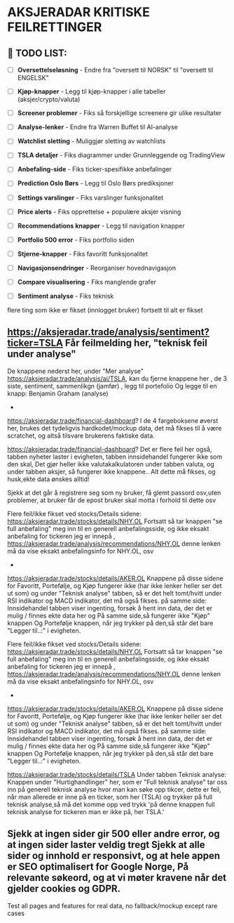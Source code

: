 # AKSJERADAR KRITISKE FEILRETTINGER

## 🎯 TODO LIST:

- [ ] **Oversettelseløsning** - Endre fra "oversett til NORSK" til "oversett til ENGELSK"
- [ ] **Kjøp-knapper** - Legg til kjøp-knapper i alle tabeller (aksjer/crypto/valuta)
- [ ] **Screener problemer** - Fiks så forskjellige screenere gir ulike resultater
- [ ] **Analyse-lenker** - Endre fra Warren Buffet til AI-analyse
- [ ] **Watchlist sletting** - Muliggjør sletting av watchlists
- [ ] **TSLA detaljer** - Fiks diagrammer under Grunnleggende og TradingView
- [ ] **Anbefaling-side** - Fiks ticker-spesifikke anbefalinger
- [ ] **Prediction Oslo Børs** - Legg til Oslo Børs prediksjoner
- [ ] **Settings varslinger** - Fiks varslinger funksjonalitet
- [ ] **Price alerts** - Fiks opprettelse + populære aksjer visning
- [ ] **Recommendations knapper** - Legg til navigation knapper
- [ ] **Portfolio 500 error** - Fiks portfolio siden
- [ ] **Stjerne-knapper** - Fiks favoritt funksjonalitet
- [ ] **Navigasjonsendringer** - Reorganiser hovednavigasjon
- [ ] **Compare visualisering** - Fiks manglende grafer
- [ ] **Sentiment analyse** - Fiks teknisk


flere ting som ikke er fikset (innlogget bruker) fortsett til alt er fikset

https://aksjeradar.trade/analysis/sentiment?ticker=TSLA
Får feilmelding her, "teknisk feil under analyse"
-
De knappene nederst her, under "Mer analyse" https://aksjeradar.trade/analysis/ai/TSLA,
kan du fjerne knappene her , de 3 siste, sentiment, sammenlikgn (jamfør) , legg til portefolio
Og legge til en knapp: Benjamin Graham (analyse)

-

https://aksjeradar.trade/financial-dashboard?
I de 4 fargeboksene øverst her, brukes det tydeligvis hardkodet/mockup data, det må fikses til å være scratchet,
og altså tilsvare brukerens faktiske data.


https://aksjeradar.trade/financial-dashboard?
Det er flere feil her også, tabben nyheter laster i evigheten, tabben innsidehandel fungerer ikke som den skal,
Det gjør heller ikke valutakalkulatoren under tabben valuta, og under tabben aksjer, så fungerer ikke knappene.. 
Alt dette må fikses, og husk,ekte data ønskes alltid!


Sjekk at det går å registrere seg som ny bruker, få glemt passord osv,uten problemer, at bruker får de epost bruker skal motta i forhold til dette osv

Flere feil/ikke fikset ved stocks/Details sidene:
https://aksjeradar.trade/stocks/details/NHY.OL
Fortsatt så tar knappen "se full anbefaling" meg inn til en generell anbefalingsside, og ikke eksakt anbefaling for tickeren jeg er innepå , https://aksjeradar.trade/analysis/recommendations/NHY.OL denne lenken må da vise eksakt anbefalingsinfo for NHY.OL, osv

-
https://aksjeradar.trade/stocks/details/AKER.OL
Knappene på disse sidene for Favoritt, Portefølje, og Kjøp fungerer ikke (har ikke lenker heller ser det ut som)
og under "Teknisk analyse" tabben, så er det helt tomt/hvitt under RSI indikator og MACD indikator, det må også fikses.
på samme side:
Innsidehandel tabben viser ingenting, forsøk å hent inn data, der det er mulig / finnes ekte data her og
På samme side,så fungerer ikke "Kjøp" knappen
Og Portefølje knappen, når jeg trykker på den,så står det bare "Legger til..:" i evigheten.



Flere feil/ikke fikset ved stocks/Details sidene:
https://aksjeradar.trade/stocks/details/NHY.OL
Fortsatt så tar knappen "se full anbefaling" meg inn til en generell anbefalingsside, og ikke eksakt anbefaling for tickeren jeg er innepå , https://aksjeradar.trade/analysis/recommendations/NHY.OL denne lenken må da vise eksakt anbefalingsinfo for NHY.OL, osv

-
https://aksjeradar.trade/stocks/details/AKER.OL
Knappene på disse sidene for Favoritt, Portefølje, og Kjøp fungerer ikke (har ikke lenker heller ser det ut som)
og under "Teknisk analyse" tabben, så er det helt tomt/hvitt under RSI indikator og MACD indikator, det må også fikses.
på samme side:
Innsidehandel tabben viser ingenting, forsøk å hent inn data, der det er mulig / finnes ekte data her og
På samme side,så fungerer ikke "Kjøp" knappen
Og Portefølje knappen, når jeg trykker på den,så står det bare "Legger til..:" i evigheten.


https://aksjeradar.trade/stocks/details/TSLA
Under tabben Teknisk analyse: Knappen under "Hurtighandlinger" her, som  er "Full teknisk analyse" tar oss inn på generell teknisk analyse hvor man kan søke opp tikcer, dette er feil, når man allerede er inne på en ticker, som her (TSLA) og trykker på full teknisk analyse,så må det komme opp ved trykk 'på denne knappen full teknisk analyse for tickeren man er ikke på, her TSLA.'


Sjekk at ingen sider gir 500 eller andre error, og at ingen sider laster veldig tregt
Sjekk at alle sider og innhold er responsivt, og at hele appen er SEO optimalisert for Google Norge,
På relevante søkeord, og at vi møter kravene når det gjelder cookies og GDPR.
---
Test all pages and features for real data, no fallback/mockup except rare cases

